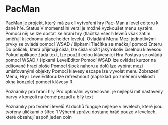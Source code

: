 # PacMan
PacMan je projekt, který má za cíl vytvoření hry Pac-Man a level editoru k dané hře.
Status
	V momentální verzi je možné vyzkoušet menu systém.
	Pomocí něj se lze dostat ke hraní hry (tlačítka všech levelů však zatím směřují k jednomu placeholder levelu).
Ovládání
	Menu
		Mezi jednotlivými prvky se ovládá pomocí WSAD / šipkami
		Tlačítka se mačkají pomocí Enteru
		Do políček, která přijímají čísla, lze čísla vložit jakýmkoliv číselnou klávesou
		Pokud aplikace žádá text, lze použít celou klávesnici
	Hra
		Postava se ovládá pomocí WSAD / šipkami
	LevelEditor
		Pomocí WSAD lze ovládat kurzor na editované hrací ploše
		Pomocí šipek nahoru a dolů lze vybírat mezi umísťovanými objekty
		Pomocí klávesy escape lze vyvolat menu
	Zobrazení Menu, Hry i LevelEditoru lze refreshnout (například po změnení velikosti okna konzole) pomocí klávesy R.
		

Poznámky pro hraní hry
	Pro optimální vykreslování je nejlepší mít nastaveny barvy v konzoli na černé pozadí a bílý text

Poznámky pro tvoření levelů
	AI duchů funguje nejlépe v levelech, které jsou tvořeny uličkami o šířce 1
	Výherní zprávu dostane hráč pouze v levelech, které obsahují aspoň jeden coin
